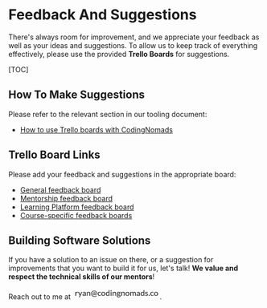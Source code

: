 # Feedback And Suggestions

There's always room for improvement, and we appreciate your feedback as well as your ideas and suggestions. To allow us to keep track of everything effectively, please use the provided **Trello Boards** for suggestions.

[TOC]

## How To Make Suggestions

Please refer to the relevant section in our tooling document:

- [How to use Trello boards with CodingNomads](05_tools.md#feedback-with-trello)

## Trello Board Links

Please add your feedback and suggestions in the appropriate board:

- [General feedback board](https://trello.com/b/vrqpP2PS/general)
- [Mentorship feedback board](https://trello.com/b/vEIX4g7E/mentorship)
- [Learning Platform feedback board](https://trello.com/b/FHZRJolC/learning-platform)
- [Course-specific feedback boards](https://trello.com/cnsuggestions1/home)

## Building Software Solutions

If you have a solution to an issue on there, or a suggestion for improvements that you want to build it for us, let's talk! **We value and respect the technical skills of our mentors**!

Reach out to me at <img style="display: inline-block;" alt="contact address for ryan" src="../images/email_ryan.png"/>.
